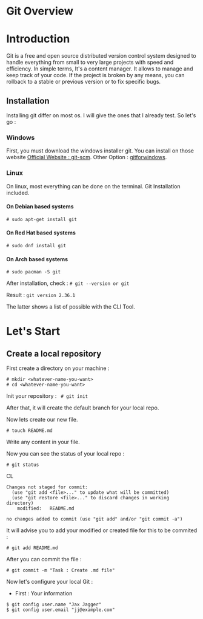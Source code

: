 # Git Overview

# Introduction

Git is a free and open source distributed version control system designed to handle everything from small to very large projects with speed and efficiency. In simple terms, It's a content manager. It allows to manage and keep track of your code. If the project is broken by any means, you can rollback to a stable or previous version or to fix specific bugs.

## Installation

Installing git differ on most os. I will give the ones that I already test. So let's go :

### Windows

First, you must download the windows installer git. 
You can install on those website [Official Website : git-scm](https://git-scm.com/). Other Option : [gitforwindows](https://gitforwindows.org/).

### Linux

On linux, most everything can be done on the terminal. Git Installation included. 

#### On Debian based systems

`# sudo apt-get install git`

#### On Red Hat based systems

`# sudo dnf install git`

#### On Arch based systems

`# sudo pacman -S git`

After installation, check :
`# git --version or git` 

Result :
`git version 2.36.1`

The latter shows a list of possible with the CLI Tool.

# Let's Start

## Create a local repository

First create a directory on your machine : 

```
# mkdir <whatever-name-you-want>
# cd <whatever-name-you-want>
```

Init your repository : 
` # git init`

After that, it will create the default branch for your local repo.



Now lets create our new file.

`# touch README.md`

Write any content in your file.



Now you can see the status of your local repo : 

`# git status`



CL

``` 
Changes not staged for commit:
  (use "git add <file>..." to update what will be committed)
  (use "git restore <file>..." to discard changes in working directory)
	modified:   README.md

no changes added to commit (use "git add" and/or "git commit -a")
```



It will advise you to add your modified or created file for this to be commited : 

`# git add README.md `



After you can commit the file :

`# git commit -m "Task : Create .md file" `



Now let's configure your local Git : 

- First : Your information 

``` 
$ git config user.name "Jax Jagger"
$ git config user.email "jj@example.com"
```


